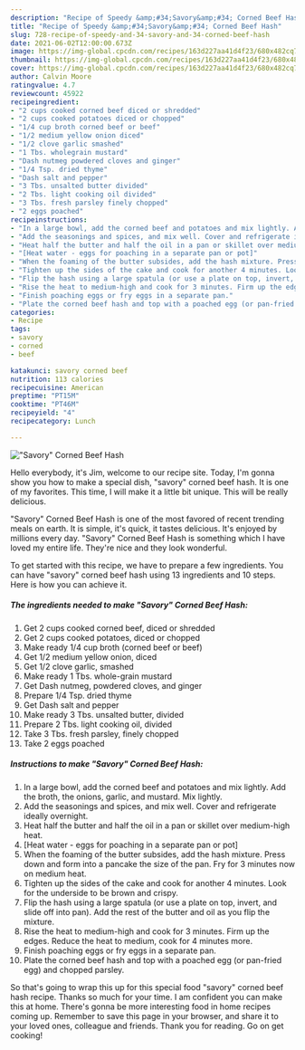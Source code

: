 ```yaml
---
description: "Recipe of Speedy &amp;#34;Savory&amp;#34; Corned Beef Hash"
title: "Recipe of Speedy &amp;#34;Savory&amp;#34; Corned Beef Hash"
slug: 728-recipe-of-speedy-and-34-savory-and-34-corned-beef-hash
date: 2021-06-02T12:00:00.673Z
image: https://img-global.cpcdn.com/recipes/163d227aa41d4f23/680x482cq70/savory-corned-beef-hash-recipe-main-photo.jpg
thumbnail: https://img-global.cpcdn.com/recipes/163d227aa41d4f23/680x482cq70/savory-corned-beef-hash-recipe-main-photo.jpg
cover: https://img-global.cpcdn.com/recipes/163d227aa41d4f23/680x482cq70/savory-corned-beef-hash-recipe-main-photo.jpg
author: Calvin Moore
ratingvalue: 4.7
reviewcount: 45922
recipeingredient:
- "2 cups cooked corned beef diced or shredded"
- "2 cups cooked potatoes diced or chopped"
- "1/4 cup broth corned beef or beef"
- "1/2 medium yellow onion diced"
- "1/2 clove garlic smashed"
- "1 Tbs. wholegrain mustard"
- "Dash nutmeg powdered cloves and ginger"
- "1/4 Tsp. dried thyme"
- "Dash salt and pepper"
- "3 Tbs. unsalted butter divided"
- "2 Tbs. light cooking oil divided"
- "3 Tbs. fresh parsley finely chopped"
- "2 eggs poached"
recipeinstructions:
- "In a large bowl, add the corned beef and potatoes and mix lightly. Add the broth, the onions, garlic, and mustard. Mix lightly."
- "Add the seasonings and spices, and mix well. Cover and refrigerate ideally overnight."
- "Heat half the butter and half the oil in a pan or skillet over medium-high heat."
- "[Heat water - eggs for poaching in a separate pan or pot]"
- "When the foaming of the butter subsides, add the hash mixture. Press down and form into a pancake the size of the pan. Fry for 3 minutes now on medium heat."
- "Tighten up the sides of the cake and cook for another 4 minutes. Look for the underside to be brown and crispy."
- "Flip the hash using a large spatula (or use a plate on top, invert, and slide off into pan). Add the rest of the butter and oil as you flip the mixture."
- "Rise the heat to medium-high and cook for 3 minutes. Firm up the edges. Reduce the heat to medium, cook for 4 minutes more."
- "Finish poaching eggs or fry eggs in a separate pan."
- "Plate the corned beef hash and top with a poached egg (or pan-fried egg) and chopped parsley."
categories:
- Recipe
tags:
- savory
- corned
- beef

katakunci: savory corned beef 
nutrition: 113 calories
recipecuisine: American
preptime: "PT15M"
cooktime: "PT46M"
recipeyield: "4"
recipecategory: Lunch

---
```



![&#34;Savory&#34; Corned Beef Hash](https://img-global.cpcdn.com/recipes/163d227aa41d4f23/680x482cq70/savory-corned-beef-hash-recipe-main-photo.jpg)

Hello everybody, it's Jim, welcome to our recipe site. Today, I'm gonna show you how to make a special dish, &#34;savory&#34; corned beef hash. It is one of my favorites. This time, I will make it a little bit unique. This will be really delicious.

&#34;Savory&#34; Corned Beef Hash is one of the most favored of recent trending meals on earth. It is simple, it's quick, it tastes delicious. It's enjoyed by millions every day. &#34;Savory&#34; Corned Beef Hash is something which I have loved my entire life. They're nice and they look wonderful.




To get started with this recipe, we have to prepare a few ingredients. You can have &#34;savory&#34; corned beef hash using 13 ingredients and 10 steps. Here is how you can achieve it.

<!--inarticleads1-->

##### The ingredients needed to make &#34;Savory&#34; Corned Beef Hash:

1. Get 2 cups cooked corned beef, diced or shredded
1. Get 2 cups cooked potatoes, diced or chopped
1. Make ready 1/4 cup broth (corned beef or beef)
1. Get 1/2 medium yellow onion, diced
1. Get 1/2 clove garlic, smashed
1. Make ready 1 Tbs. whole-grain mustard
1. Get Dash nutmeg, powdered cloves, and ginger
1. Prepare 1/4 Tsp. dried thyme
1. Get Dash salt and pepper
1. Make ready 3 Tbs. unsalted butter, divided
1. Prepare 2 Tbs. light cooking oil, divided
1. Take 3 Tbs. fresh parsley, finely chopped
1. Take 2 eggs poached




<!--inarticleads2-->

##### Instructions to make &#34;Savory&#34; Corned Beef Hash:

1. In a large bowl, add the corned beef and potatoes and mix lightly. Add the broth, the onions, garlic, and mustard. Mix lightly.
1. Add the seasonings and spices, and mix well. Cover and refrigerate ideally overnight.
1. Heat half the butter and half the oil in a pan or skillet over medium-high heat.
1. [Heat water - eggs for poaching in a separate pan or pot]
1. When the foaming of the butter subsides, add the hash mixture. Press down and form into a pancake the size of the pan. Fry for 3 minutes now on medium heat.
1. Tighten up the sides of the cake and cook for another 4 minutes. Look for the underside to be brown and crispy.
1. Flip the hash using a large spatula (or use a plate on top, invert, and slide off into pan). Add the rest of the butter and oil as you flip the mixture.
1. Rise the heat to medium-high and cook for 3 minutes. Firm up the edges. Reduce the heat to medium, cook for 4 minutes more.
1. Finish poaching eggs or fry eggs in a separate pan.
1. Plate the corned beef hash and top with a poached egg (or pan-fried egg) and chopped parsley.




So that's going to wrap this up for this special food &#34;savory&#34; corned beef hash recipe. Thanks so much for your time. I am confident you can make this at home. There's gonna be more interesting food in home recipes coming up. Remember to save this page in your browser, and share it to your loved ones, colleague and friends. Thank you for reading. Go on get cooking!
